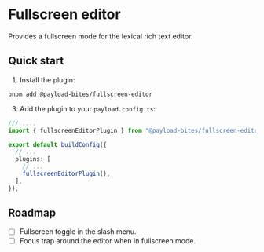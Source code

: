# Fullscreen editor

Provides a fullscreen mode for the lexical rich text editor.

## Quick start

1. Install the plugin:

```shell
pnpm add @payload-bites/fullscreen-editor
```

3. Add the plugin to your `payload.config.ts`:

```ts
/// ....
import { fullscreenEditorPlugin } from "@payload-bites/fullscreen-editor";

export default buildConfig({
  // ...
  plugins: [
    // ...
    fullscreenEditorPlugin(),
  ],
});
```

## Roadmap

- [ ] Fullscreen toggle in the slash menu.
- [ ] Focus trap around the editor when in fullscreen mode.
